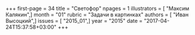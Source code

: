 +++
first-page = 34
title = "Светофор"
npages = 1
illustrators = [ "Максим Калякин",]
month = "01"
rubric = "Задачи в картинках"
authors = [ "Иван Высоцкий",]
issues = [ "2015_01",]
year = "2015"
date = "2017-04-24T15:37:58+03:00"
+++
